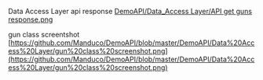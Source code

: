 Data Access Layer 
api response
[DemoAPI/Data_Access Layer/API get guns response.png](https://github.com/Manduco/DemoAPI/blob/master/DemoAPI/Data%20Access%20Layer/API%20get%20guns%20response.png)

gun class screentshot
[https://github.com/Manduco/DemoAPI/blob/master/DemoAPI/Data%20Access%20Layer/gun%20class%20screenshot.png](https://github.com/Manduco/DemoAPI/blob/master/DemoAPI/Data%20Access%20Layer/gun%20class%20screenshot.png)
